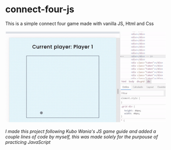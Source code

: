# connect-four-js
This is a simple connect four game made with vanilla JS, Html and Css
<br><br>
<img src='teste.gif' />
<br><br>
<em>I made this project following Kubo Wania's JS game guide and added a couple lines of code by myself, 
this was made solely for the purpouse of practicing JavaScript </em>

